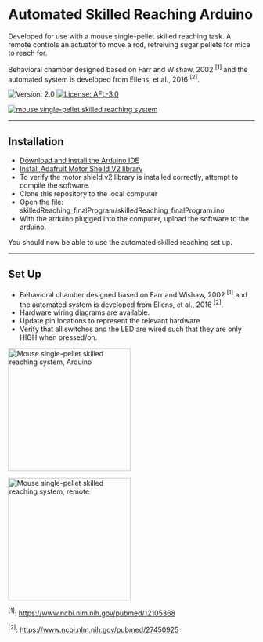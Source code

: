 # Automated Skilled Reaching Arduino
Developed for use with a mouse single-pellet skilled reaching task. A remote controls an actuator to move a rod, retreiving sugar pellets for mice to reach for.

Behavioral chamber designed based on Farr and Wishaw, 2002 <sup>[1]</sup> and the automated system is developed from Ellens, et al., 2016 <sup>[2]</sup>.


![Version: 2.0](https://img.shields.io/badge/version-2.0-informational)
[![License: AFL-3.0](https://img.shields.io/badge/License-Academic%20Free%20License-Yellow)](https://opensource.org/licenses/AFL-3.0)


[![mouse single-pellet skilled reaching system](https://github.com/kristakernodle/automatedSkilledReaching_arduino/blob/master/pics/mouse_autoSR_chamber.png)](https://leventhal.lab.medicine.umich.edu/projects/rodent-model-of-task-specific-dystonia)

---

## Installation
- [Download and install the Arduino IDE](https://www.arduino.cc/en/main/software)
- [Install Adafruit Motor Sheild V2 library](https://learn.adafruit.com/adafruit-motor-shield-v2-for-arduino/install-software)
- To verify the motor shield v2 library is installed correctly, attempt to compile the software. 
- Clone this repository to the local computer
- Open the file: skilledReaching_finalProgram/skilledReaching_finalProgram.ino
- With the arduino plugged into the computer, upload the software to the arduino.

You should now be able to use the automated skilled reaching set up. 

---

## Set Up

- Behavioral chamber designed based on Farr and Wishaw, 2002 <sup>[1]</sup> and the automated system is developed from Ellens, et al., 2016 <sup>[2]</sup>.
- Hardware wiring diagrams are available.
- Update pin locations to represent the relevant hardware
- Verify that all switches and the LED are wired such that they are only HIGH when pressed/on.

<a href="https://leventhal.lab.medicine.umich.edu/projects/rodent-model-of-task-specific-dystonia"><img src="https://github.com/kristakernodle/automatedSkilledReaching_arduino/blob/master/pics/mouse_autoSR_arduinoBox.png" alt="Mouse single-pellet skilled reaching system, Arduino" width="250"/></a>

<a href="https://leventhal.lab.medicine.umich.edu/projects/rodent-model-of-task-specific-dystonia"><img src="https://github.com/kristakernodle/automatedSkilledReaching_arduino/blob/master/pics/mouse_autoSR_remote.png" alt="Mouse single-pellet skilled reaching system, remote" width="250"/></a>


<sup>[1]</sup>: https://www.ncbi.nlm.nih.gov/pubmed/12105368

<sup>[2]</sup>: https://www.ncbi.nlm.nih.gov/pubmed/27450925
